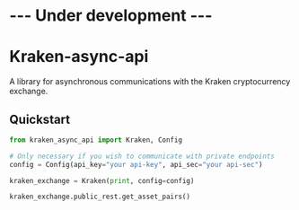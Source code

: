 # --- Under development ---

# Kraken-async-api

A library for asynchronous communications with the Kraken cryptocurrency exchange.

## Quickstart

```python
from kraken_async_api import Kraken, Config

# Only necessary if you wish to communicate with private endpoints
config = Config(api_key="your api-key", api_sec="your api-sec")

kraken_exchange = Kraken(print, config=config)

kraken_exchange.public_rest.get_asset_pairs()
```
